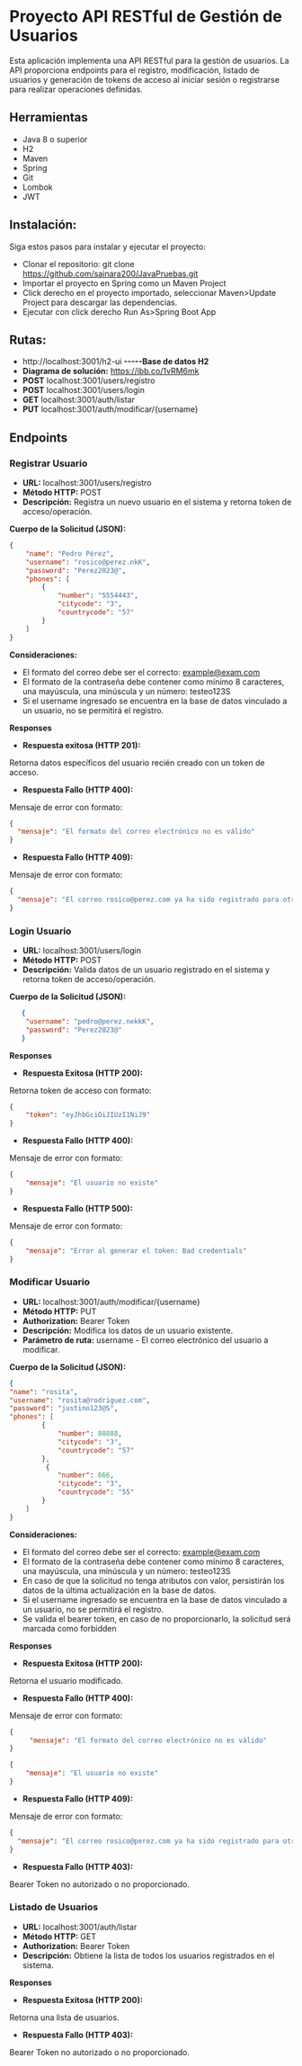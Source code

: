 # Proyecto API RESTful de Gestión de Usuarios
Esta aplicación implementa una API RESTful para la gestión de usuarios. La API proporciona endpoints para el registro, modificación, listado de usuarios y generación de tokens de acceso al iniciar sesión o registrarse para realizar operaciones definidas.

## Herramientas
- Java 8 o superior
- H2
- Maven
- Spring
- Git
- Lombok
- JWT

## Instalación: 

Siga estos pasos para instalar y ejecutar el proyecto:
- Clonar el repositorio: git clone https://github.com/sainara200/JavaPruebas.git
- Importar el proyecto en Spring como un Maven Project
- Click derecho en el proyecto importado, seleccionar Maven>Update Project para descargar las  dependencias.
- Ejecutar con click derecho Run As>Spring Boot App

## Rutas:
- http://localhost:3001/h2-ui **-----Base de datos H2**
- **Diagrama de solución:** https://ibb.co/1vRM6mk
- **POST** localhost:3001/users/registro
- **POST** localhost:3001/users/login
- **GET** localhost:3001/auth/listar
- **PUT** localhost:3001/auth/modificar/{username}



## Endpoints

### Registrar Usuario
- **URL:** localhost:3001/users/registro
- **Método HTTP:** POST
- **Descripción:** Registra un nuevo usuario en el sistema y retorna token de acceso/operación.

**Cuerpo de la Solicitud (JSON):**
```json
{
    "name": "Pedro Pérez",
    "username": "rosico@perez.nkK",
    "password": "Perez2023@",
    "phones": [
        {
            "number": "5554443",
            "citycode": "3",
            "countrycode": "57"
        }
    ]
}
```
**Consideraciones:**
- El formato del correo debe ser el correcto: example@exam.com
- El formato de la contraseña debe contener como mínimo 8 caracteres, una mayúscula, una minúscula y un número: testeo123S
- Si el username ingresado se encuentra en la base de datos vinculado a un usuario, no se permitirá el registro.

**Responses**
- **Respuesta exitosa (HTTP 201):**
  
Retorna datos específicos del usuario recién creado con un token de acceso.

- **Respuesta Fallo (HTTP 400):**

Mensaje de error con formato:
```json
{
  "mensaje": "El formato del correo electrónico no es válido"
}
```

- **Respuesta Fallo (HTTP 409):**

Mensaje de error con formato:
```json
{
  "mensaje": "El correo rosico@perez.com ya ha sido registrado para otro usuario"
}
```


### Login Usuario

- **URL:** localhost:3001/users/login
- **Método HTTP:** POST
- **Descripción:** Valida datos de un usuario registrado en el sistema y retorna token de acceso/operación.

**Cuerpo de la Solicitud (JSON):**
```json
   {
    "username": "pedro@perez.nekkK",
    "password": "Perez2023@"
   }
```
**Responses**
- **Respuesta Exitosa (HTTP 200):**

Retorna token de acceso con formato:
```json
{
    "token": "eyJhbGciOiJIUzI1NiJ9"
}
```

- **Respuesta Fallo (HTTP 400):**

Mensaje de error con formato:
```json
{
    "mensaje": "El usuario no existe"
}
```
- **Respuesta Fallo (HTTP 500):** 

Mensaje de error con formato:
```json 
{
    "mensaje": "Error al generar el token: Bad credentials"
}
```


### Modificar Usuario
- **URL:** localhost:3001/auth/modificar/{username}
- **Método HTTP:** PUT
- **Authorization:** Bearer Token
- **Descripción:** Modifica los datos de un usuario existente.
- **Parámetro de ruta:** username - El correo electrónico del usuario a modificar.

**Cuerpo de la Solicitud (JSON):**
```json
{
"name": "rosita",
"username": "rosita@rodriguez.com",
"password": "justino123@S",
"phones": [
        {
            "number": 88888,
            "citycode": "3",
            "countrycode": "57"
        },
         {
            "number": 666,
            "citycode": "3",
            "countrycode": "55"
        }
    ]
}
```

**Consideraciones:**
- El formato del correo debe ser el correcto: example@exam.com
- El formato de la contraseña debe contener como mínimo 8 caracteres, una mayúscula, una minúscula y un número: testeo123S
- En caso de que la solicitud no tenga atributos con valor, persistirán los datos de la última actualización en la base de datos.
- Si el username ingresado se encuentra en la base de datos vinculado a un usuario, no se permitirá el registro.
- Se valida el bearer token, en caso de no proporcionarlo, la solicitud será marcada como forbidden

**Responses**
- **Respuesta Exitosa (HTTP 200):**

Retorna el usuario modificado.

- **Respuesta Fallo (HTTP 400):**

Mensaje de error con formato:
```json
{
     "mensaje": "El formato del correo electrónico no es válido"
}
```
```json
{
    "mensaje": "El usuario no existe"
}
```

- **Respuesta Fallo (HTTP 409):**

Mensaje de error con formato:
```json
{
  "mensaje": "El correo rosico@perez.com ya ha sido registrado para otro usuario"
}
```

- **Respuesta Fallo (HTTP 403):**

Bearer Token no autorizado o no proporcionado.



### Listado de Usuarios
- **URL:** localhost:3001/auth/listar
- **Método HTTP:** GET
- **Authorization:** Bearer Token
- **Descripción:** Obtiene la lista de todos los usuarios registrados en el sistema.

**Responses**
- **Respuesta Exitosa (HTTP 200):**

Retorna una lista de usuarios.


- **Respuesta Fallo (HTTP 403):**

Bearer Token no autorizado o no proporcionado.

